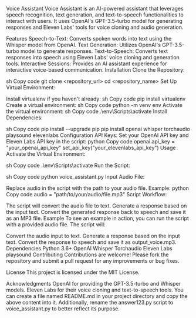 Voice Assistant
Voice Assistant is an AI-powered assistant that leverages speech recognition, text generation, and text-to-speech functionalities to interact with users. It uses OpenAI's GPT-3.5-turbo model for generating responses and Eleven Labs' tools for voice cloning and audio generation.

Features
Speech-to-Text: Converts spoken words into text using the Whisper model from OpenAI.
Text Generation: Utilizes OpenAI's GPT-3.5-turbo model to generate responses.
Text-to-Speech: Converts text responses into speech using Eleven Labs' voice cloning and generation tools.
Interactive Sessions: Provides an AI assistant experience for interactive voice-based communication.
Installation
Clone the Repository:

sh
Copy code
git clone <repository_url>
cd <repository_name>
Set Up Virtual Environment:

Install virtualenv if you haven't already:
sh
Copy code
pip install virtualenv
Create a virtual environment:
sh
Copy code
python -m venv env
Activate the virtual environment:
sh
Copy code
.\env\Scripts\activate
Install Dependencies:

sh
Copy code
pip install --upgrade pip
pip install openai whisper torchaudio playsound elevenlabs
Configuration
API Keys:
Set your OpenAI API key and Eleven Labs API key in the script:
python
Copy code
openai.api_key = "your_openai_api_key"
set_api_key("your_elevenlabs_api_key")
Usage
Activate the Virtual Environment:

sh
Copy code
.\env\Scripts\activate
Run the Script:

sh
Copy code
python voice_assistant.py
Input Audio File:

Replace audio in the script with the path to your audio file.
Example:
python
Copy code
audio = "path/to/your/audio/file.mp3"
Script Workflow:

The script will convert the audio file to text.
Generate a response based on the input text.
Convert the generated response back to speech and save it as an MP3 file.
Example
To see an example in action, you can run the script with a provided audio file. The script will:

Convert the audio input to text.
Generate a response based on the input text.
Convert the response to speech and save it as output_voice.mp3.
Dependencies
Python 3.6+
OpenAI
Whisper
Torchaudio
Eleven Labs
playsound
Contributing
Contributions are welcome! Please fork the repository and submit a pull request for any improvements or bug fixes.

License
This project is licensed under the MIT License.

Acknowledgments
OpenAI for providing the GPT-3.5-turbo and Whisper models.
Eleven Labs for their voice cloning and text-to-speech tools.
You can create a file named README.md in your project directory and copy the above content into it. Additionally, rename the answer123.py script to voice_assistant.py to better reflect its purpose.
